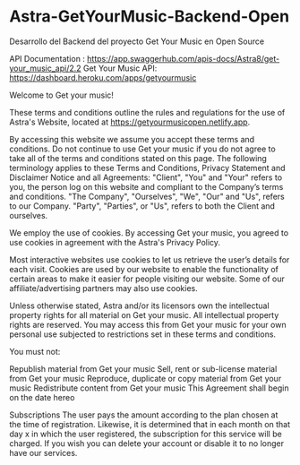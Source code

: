 # Astra-GetYourMusic-Backend-Open
Desarrollo del Backend del proyecto Get Your Music en Open Source

API Documentation : https://app.swaggerhub.com/apis-docs/Astra8/get-your_music_api/2.2
Get Your Music API: https://dashboard.heroku.com/apps/getyourmusic

Welcome to Get your music!

These terms and conditions outline the rules and regulations for the use of Astra's Website, located at https://getyourmusicopen.netlify.app.

By accessing this website we assume you accept these terms and conditions. Do not continue to use Get your music if you do not agree to take all of the terms and conditions stated on this page.
The following terminology applies to these Terms and Conditions, Privacy Statement and Disclaimer Notice and all Agreements: "Client", "You" and "Your" refers to you, the person log on this website and compliant to the Company’s terms and conditions. "The Company", "Ourselves", "We", "Our" and "Us", refers to our Company. "Party", "Parties", or "Us", refers to both the Client and ourselves. 

We employ the use of cookies. By accessing Get your music, you agreed to use cookies in agreement with the Astra's Privacy Policy.

Most interactive websites use cookies to let us retrieve the user’s details for each visit. Cookies are used by our website to enable the functionality of certain areas to make it easier for people visiting our website. Some of our affiliate/advertising partners may also use cookies.

Unless otherwise stated, Astra and/or its licensors own the intellectual property rights for all material on Get your music. All intellectual property rights are reserved. You may access this from Get your music for your own personal use subjected to restrictions set in these terms and conditions.

You must not:

Republish material from Get your music
Sell, rent or sub-license material from Get your music
Reproduce, duplicate or copy material from Get your music
Redistribute content from Get your music
This Agreement shall begin on the date hereo

Subscriptions
The user pays the amount according to the plan chosen at the time of registration. Likewise, it is determined that in each month on that day x in which the user registered, the subscription for this service will be charged. If you wish you can delete your account or disable it to no longer have our services.


